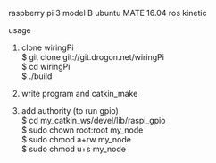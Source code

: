 raspberry pi 3 model B 
ubuntu MATE 16.04
ros kinetic

usage

1. clone wiringPi  
$ git clone git://git.drogon.net/wiringPi  
$ cd wiringPi  
$ ./build  

2. write program and catkin_make

3. add authority (to run gpio)  
$ cd my_catkin_ws/devel/lib/raspi_gpio  
$ sudo chown root:root my_node  
$ sudo chmod a+rw my_node  
$ sudo chmod u+s my_node  
